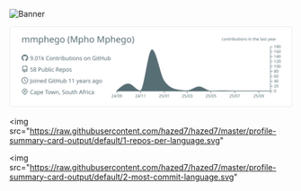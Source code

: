 ![Banner](https://i.imgur.com/piLeKyl.jpg)

<p align="center">
  <img 
    src="https://raw.githubusercontent.com/mmphego/mmphego/master/profile-summary-card-output/default/0-profile-details.svg" 
    alt="github stats"
  >
  
  </br>
  
  <img 
    src="https://raw.githubusercontent.com/hazed7/hazed7/master/profile-summary-card-output/default/1-repos-per-language.svg"
  >
  <img 
    src="https://raw.githubusercontent.com/hazed7/hazed7/master/profile-summary-card-output/default/2-most-commit-language.svg"
  >

  </br>
</p>
